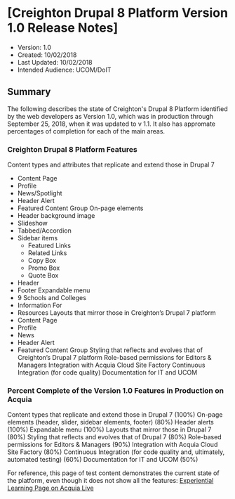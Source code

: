 # [Creighton Drupal 8 Platform Version 1.0 Release Notes]

* Version: 1.0
* Created: 10/02/2018
* Last Updated: 10/02/2018
* Intended Audience: UCOM/DoIT

## Summary

The following describes the state of Creighton's Drupal 8 Platform identified by the web developers as Version 1.0, which was in production through September 25, 2018, when it was updated to v 1.1. It also has appromate percentages of completion for each of the main areas. 

### Creighton Drupal 8 Platform Features
Content types and attributes that replicate and extend those in Drupal 7
* Content Page
* Profile
* News/Spotlight
* Header Alert
* Featured Content Group
On-page elements 
* Header background image
* Slideshow
* Tabbed/Accordion
* Sidebar items
  * Featured Links
  * Related Links
  * Copy Box
  * Promo Box
  * Quote Box
* Header 
* Footer 
Expandable menu
* 9 Schools and Colleges
* Information For
* Resources
Layouts that mirror those in Creighton’s Drupal 7 platform
* Content Page
* Profile
* News
* Header Alert
* Featured Content Group
Styling that reflects and evolves that of Creighton’s Drupal 7 platform 
Role-based permissions for Editors & Managers
Integration with Acquia Cloud Site Factory
Continuous Integration (for code quality)
Documentation for IT and UCOM

### Percent Complete of the Version 1.0 Features in Production on Acquia
Content types that replicate and extend those in Drupal 7 (100%)
On-page elements (header, slider, sidebar elements, footer) (80%)
Header alerts (100%)
Expandable menu (100%)
Layouts that mirror those in Drupal 7 (80%)
Styling that reflects and evolves that of Drupal 7 (80%)
Role-based permissions for Editors & Managers (90%)
Integration with Acquia Cloud Site Factory (80%)
Continuous Integration (for code quality and, ultimately, automated testing) (60%)
Documentation for IT and UCOM (50%)

For reference, this page of test content demonstrates the current state of the platform, even though it does not show all the features:
[Experiential Learning Page on Acquia Live](http://contenttest.creighton.acsitefactory.com/experiential-learning)

